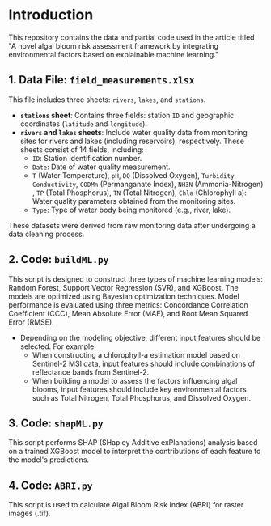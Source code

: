 # Introduction

This repository contains the data and partial code used in the article titled "A novel algal bloom risk assessment framework by integrating environmental factors based on explainable machine learning."

## 1. Data File: `field_measurements.xlsx`

This file includes three sheets: `rivers`, `lakes`, and `stations`.

- **`stations` sheet**: Contains three fields: station `ID` and geographic coordinates (`latitude` and `longitude`).
- **`rivers` and `lakes` sheets**: Include water quality data from monitoring sites for rivers and lakes (including reservoirs), respectively. These sheets consist of 14 fields, including:
  - `ID`: Station identification number.
  - `Date`: Date of water quality measurement.
  - `T` (Water Temperature), `pH`, `DO` (Dissolved Oxygen), `Turbidity`, `Conductivity`, `CODMn` (Permanganate Index), `NH3N` (Ammonia-Nitrogen) , `TP` (Total Phosphorus), `TN` (Total Nitrogen), `Chla` (Chlorophyll a): Water quality parameters obtained from the monitoring sites.
  - `Type`: Type of water body being monitored (e.g., river, lake).

These datasets were derived from raw monitoring data after undergoing a data cleaning process.

## 2. Code: `buildML.py`

This script is designed to construct three types of machine learning models: Random Forest, Support Vector Regression (SVR), and XGBoost. The models are optimized using Bayesian optimization techniques. Model performance is evaluated using three metrics: Concordance Correlation Coefficient (CCC), Mean Absolute Error (MAE), and Root Mean Squared Error (RMSE).

- Depending on the modeling objective, different input features should be selected. For example:
  - When constructing a chlorophyll-a estimation model based on Sentinel-2 MSI data, input features should include combinations of reflectance bands from Sentinel-2.
  - When building a model to assess the factors influencing algal blooms, input features should include key environmental factors such as Total Nitrogen, Total Phosphorus, and Dissolved Oxygen.

## 3. Code: `shapML.py`

This script performs SHAP (SHapley Additive exPlanations) analysis based on a trained XGBoost model to interpret the contributions of each feature to the model's predictions.

## 4. Code: `ABRI.py`

This script is used to calculate Algal Bloom Risk Index (ABRI) for raster images (.tif). 
